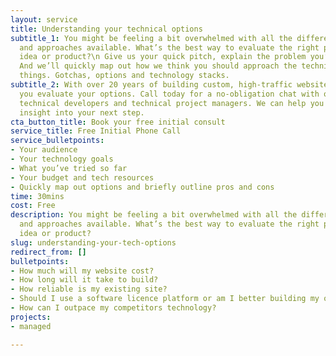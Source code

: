 ```yaml
---
layout: service
title: Understanding your technical options
subtitle_1: You might be feeling a bit overwhelmed with all the different technologies
  and approaches available. What’s the best way to evaluate the right path for your
  idea or product?\n Give us your quick pitch, explain the problem you’re solving.
  And we’ll quickly map out how we think you should approach the technical side of
  things. Gotchas, options and technology stacks.
subtitle_2: With over 20 years of building custom, high-traffic websites we can help
  you evaluate your options. Call today for a no-obligation chat with one of our experienced
  technical developers and technical project managers. We can help you quickly gain
  insight into your next step.
cta_button_title: Book your free initial consult
service_title: Free Initial Phone Call
service_bulletpoints:
- Your audience
- Your technology goals
- What you’ve tried so far
- Your budget and tech resources
- Quickly map out options and briefly outline pros and cons
time: 30mins
cost: Free
description: You might be feeling a bit overwhelmed with all the different technologies
  and approaches available. What’s the best way to evaluate the right path for your
  idea or product?
slug: understanding-your-tech-options
redirect_from: []
bulletpoints:
- How much will my website cost?
- How long will it take to build?
- How reliable is my existing site?
- Should I use a software licence platform or am I better building my own custom website?
- How can I outpace my competitors technology?
projects:
- managed

---
```

